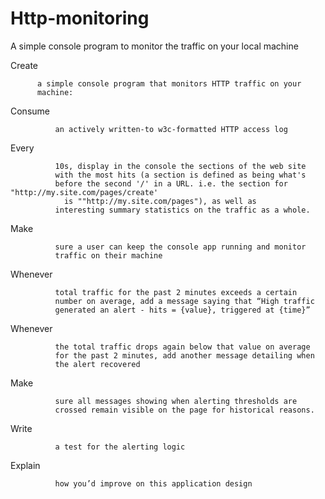 Http-monitoring
===============

A simple console program to monitor the traffic on your local machine

Create

          a simple console program that monitors HTTP traffic on your
          machine:
Consume

              an actively written-to w3c-formatted HTTP access log
Every


              10s, display in the console the sections of the web site
              with the most hits (a section is defined as being what's
              before the second '/' in a URL. i.e. the section for "http://my.site.com/pages/create'
                is ""http://my.site.com/pages"), as well as
              interesting summary statistics on the traffic as a whole.
Make

              sure a user can keep the console app running and monitor
              traffic on their machine
Whenever


              total traffic for the past 2 minutes exceeds a certain
              number on average, add a message saying that “High traffic
              generated an alert - hits = {value}, triggered at {time}”
Whenever


              the total traffic drops again below that value on average
              for the past 2 minutes, add another message detailing when
              the alert recovered
Make

              sure all messages showing when alerting thresholds are
              crossed remain visible on the page for historical reasons.
Write

              a test for the alerting logic
Explain

              how you’d improve on this application design